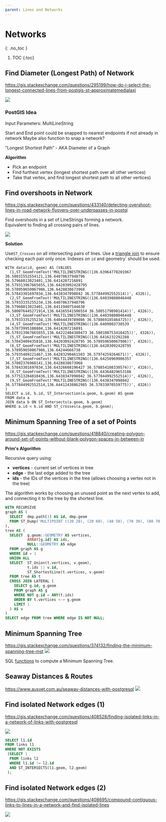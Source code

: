 ```yaml
---
parent: Lines and Networks
---
```


# Networks
{: .no_toc }

1. TOC
{:toc}

## Find Diameter (Longest Path) of Network
<https://gis.stackexchange.com/questions/295199/how-do-i-select-the-longest-connected-lines-from-postgis-st-approximatemedialaxi>

![](https://i.stack.imgur.com/lLqqW.jpg)

### PostGIS Idea
Input Parameters: MultiLineString

Start and End point could be snapped to nearest endpoints if not already in network
Maybe also function to snap a network?

“Longest Shortest Path” - AKA Diameter of a Graph

**Algorithm**
* Pick an endpoint
* Find furthest vertex (longest shortest path over all other vertices)
* Take that vertex, and find longest shortest path to all other vertices)

## Find overshoots in Network
<https://gis.stackexchange.com/questions/433140/detecting-overshoot-lines-in-road-network-flyovers-over-underpasses-in-postgi>

Find overshoots in a set of LineStrings forming a network.  
Equivalent to finding all crossing pairs of lines.

![](https://i.stack.imgur.com/8d2Ab.png)

**Solution**

Use`ST_Crosses` on all intersecting pairs of lines.
Use a [triangle join](https://www.sqlservercentral.com/articles/hidden-rbar-triangular-joins) to ensure checking each pair only once.
Indexes on `id` and geometry` should be used.

```
WITH data(id, geom) AS (VALUES
  (1,ST_GeomFromText('MULTILINESTRING((136.63964778201967 36.58031552554121,136.64078637948796 36.57968013023401,136.6414207216891 36.579313967665655,136.64203092428795 36.578959650067986,136.6428838673968 36.57843301697034,136.6438347098042 36.577844992552514))', 4326)),
  (2,ST_GeomFromText('MULTILINESTRING((136.64039880046448 36.57933335255234,136.64078637948796 36.57968013023401,136.64119407544638 36.580076445271914,136.64165541506554 36.58051798901414))', 4326)),
  (3,ST_GeomFromText('MULTILINESTRING((136.64039880046448 36.57933335255234,136.64044439789086 36.578869185464725))', 4326)),
  (4,ST_GeomFromText('MULTILINESTRING((136.6409003730539 36.57873995108804,136.6414207216891 36.579313967665655,136.64222404380473 36.580108753416425))', 4326)),
  (5,ST_GeomFromText('MULTILINESTRING((136.6416232292288 36.57843409435816,136.64203092428795 36.578959650067986))', 4326)),
  (6,ST_GeomFromText('MULTILINESTRING((136.64203092428795 36.578959650067986,136.64244666738 36.57935489221467,136.64283290461503 36.57974259264671))', 4326)),
  (7,ST_GeomFromText('MULTILINESTRING((136.64250969906357 36.57802376968141,136.6428838673968 36.57843301697034,136.64326608196427 36.578854108330574))', 4326)),
  (8,ST_GeomFromText('MULTILINESTRING((136.64364829653186 36.577513284810436,136.6438347098042 36.577844992552514))', 4326)),
  (9,ST_GeomFromText('MULTILINESTRING((136.6438347098042 36.577844992552514,136.64412438862985 36.57833070559775))', 4326))
)
SELECT a.id, b.id, ST_Intersection(a.geom, b.geom) AS geom 
FROM data a
JOIN data b ON ST_Intersects(a.geom, b.geom)
WHERE a.id < b.id AND ST_Crosses(a.geom, b.geom);
```


## Minimum Spanning Tree of a set of Points
<https://gis.stackexchange.com/questions/418840/creating-polygon-around-set-of-points-without-blank-polygon-spaces-in-between-in>

**Prim's Algorithm**

Recursive query using:
* **vertices** - current set of vertices in tree
* **edge** - the last edge added to the tree
* **ids** - the IDs of the vertices in the tree (allows choosing a vertex not in the tree)

The algorithm works by choosing an unused point as the next vertex to add, 
and connecting it to the tree by the shortest line.

```sql
WITH RECURSIVE
graph AS (
  SELECT  dmp.path[1] AS id, dmp.geom
  FROM ST_Dump('MULTIPOINT ((20 20), (20 60), (40 50), (70 30), (80 70), (50 90), (30 90))'::GEOMETRY) AS dmp
),
tree AS (
  SELECT  g.geom::GEOMETRY AS vertices,
          ARRAY[g.id] AS ids,
          NULL::GEOMETRY AS edge
  FROM graph AS g
  WHERE id = 1
  UNION ALL
  SELECT  ST_Union(t.vertices, v.geom),
          t.ids || v.id,
          ST_ShortestLine(t.vertices, v.geom)
  FROM tree AS t
  CROSS JOIN LATERAL (
    SELECT g.id, g.geom
    FROM graph AS g
    WHERE NOT g.id = ANY(t.ids)
    ORDER BY t.vertices <-> g.geom
    LIMIT 1
  ) AS v
)       
SELECT edge FROM tree WHERE edge IS NOT NULL;
```

## Minimum Spanning Tree

<https://gis.stackexchange.com/questions/374132/finding-the-minimum-spanning-tree-mst>
![](https://i.stack.imgur.com/oqALq.png)

SQL [functions](https://gist.github.com/andrewxhill/13de0618d31893cdc4c5) to compute a Minimum Spanning Tree.

## Seaway Distances & Routes
<https://www.ausvet.com.au/seaway-distances-with-postgresql>
![](https://www.ausvet.com.au/wp-content/uploads/Blog_images/seaway_1.png)

## Find isolated Network edges (1)
<https://gis.stackexchange.com/questions/408528/finding-isolated-links-in-a-network-of-links-with-postgresql>

![](https://i.stack.imgur.com/jx85n.png)

```sql
SELECT l1.id
FROM links l1
WHERE NOT EXISTS
 (SELECT 1 
  FROM links l2
  WHERE l1.id != l2.id
  AND ST_INTERSECTS(l1.geom, l2.geom)
 );
 ```
 ## Find isolated Network edges (2)
 <https://gis.stackexchange.com/questions/408695/compound-contiguous-links-to-lines-in-a-network-and-find-isolated-lines>
 
 ![](https://i.stack.imgur.com/1eoWm.jpg)
 
 

